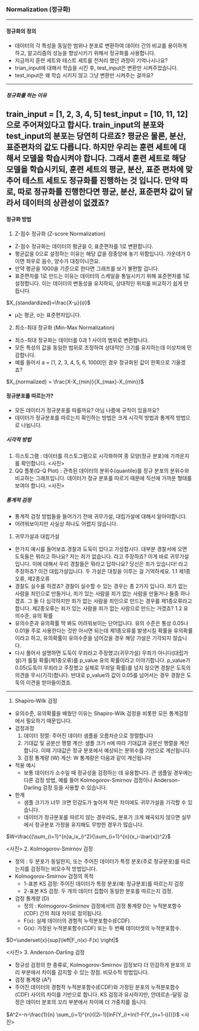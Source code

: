 ### Normalization (정규화)
---
#### 정규화의 정의
- 데이터의 각 특성을 동일한 범위나 분포로 변환하여 데이터 간의 비교를 용이하게 하고, 알고리즘의 성능을 향상시키기 위해서 정규화를 사용합니다.
- 지금까지 훈련 세트와 테스트 세트를 전처리 했던 과정이 기억나시나요?
- trian_input에 대해서 학습을 시킨 후, test_input은 변환만 시켜주었습니다.
- test_input은 왜 학습 시키지 않고 그냥 변환만 시켜주는 걸까요?
---
##### 정규화를 하는 이유
train_input = [1, 2, 3, 4, 5]
test_input = [10, 11, 12]으로 주어져있다고 합시다. train_input의 분포와 test_input의 분포는 당연히 다르죠?
평균은 물론, 분산, 표준편차의 값도 다릅니다.
하지만 우리는 훈련 세트에 대해서 모델을 학습시켜야 합니다.
그래서 훈련 세트로 해당 모델을 학습시키되, 훈련 세트의 평균, 분산, 표준 편차에 맞추어 테스트 세트도 정규화를 진행하는 것 입니다.
만약 따로, 따로 정규화를 진행한다면 평균, 분산, 표준편차 값이 달라서 데이터의 상관성이 없겠죠?
---
#### 정규화 방법
1. Z-점수 정규화 (Z-score Normalization)
- Z-점수 정규화는 데이터의 평균을 0, 표준편차를 1로 변환합니다.
- 평균값을 0으로 설정하는 이유는 해당 값을 정중앙에 놓기 위함입니다. 가운데가 0이면 좌우로 음수, 양수가 대칭이니깐요.
- 만약 평균을 1000을 기준으로 한다면 그래프를 보기 불편할 겁니다.
- 표준편차를 1로 만드는 이유는 데이터의 스케일을 통일시키기 위해 표준편차를 1로 설정합니다. 이는 데이터의 변동성을 유지하되, 상대적인 위치를 비교하기 쉽게 만듭니다.

$X_{standardized}=\frac{X-μ}{σ}$

- μ는 평균, σ는 표준편차입니다.

2. 최소-최대 정규화 (Min-Max Normalization)
- 최소-최대 정규화는 데이터를 0과 1 사이의 범위로 변환합니다.
- 모든 특성의 값을 동일한 범위로 조정하여 상대적인 크기를 유지하는데 이상치에 민감합니다.
- 예를 들어서 a = [1, 2, 3, 4, 5, 6, 1000]인 경우 정규화된 값이 한쪽으로 기울겠죠?

$X_{normalized} = \frac{X-X_{min}}{X_{max}-X_{min}}$

#### 정규분포를 따르는가?
- 모든 데이터가 정규분포를 따를까요? 아님 나름에 규칙이 있을까요?
- 데이터가 정규분포를 따르는지 확인하는 방법은 크게 시각적 방법과 통계적 방법으로 나뉩니다.
##### 시각적 방법
1. 히스토그램 : 데이터를 히스토그램으로 시각화하여 종 모양(정규 분포)에 가까운지를 확인합니다.
<사진>
2. QQ 플롯(Q-Q Plot) : 관측된 데이터의 분위수(quantile)를 정규 분포의 분위수와 비교하는 그래프입니다. 데이터가 정규 분포를 따르기 때문에 직선에 가까운 형태를 보여야 합니다.
<사진>
##### 통계적 검정
- 통계적 검정 방법들을 들어가기 전에 귀무가설, 대립가설에 대해서 알아야합니다.
- 어려워보이지만 사실상 하나도 어렵지 않습니다.
1. 귀무가설과 대립가설
- 한가지 예시를 들어보죠.경찰과 도둑이 있다고 가성합시다. 대부분 경찰서에 오면 도둑들은 뭐라고 하나요? 저는 죄가 없습니다. 라고 주장하죠? 이게 바로 귀무가설입니다. 이에 대해서 우리 경찰들은 뭐라고 답하나요? 당신은 죄가 있습니다! 라고 주장하죠? 이건 대립가설입니다. 두 가설은 대칭을 이루는 걸 기억하세요.
1.1 제1종오류, 제2종오류
- 경찰도 실수를 하겠죠? 경찰이 실수할 수 있는 경우는 총 2가지 입니다. 죄가 없는 사람을 죄인으로 만들거나, 죄가 있는 사람을 죄가 없는 사람을 만들거나 둘중 하나겠죠. 그 둘 다 심각하지만 죄가 없는 사람을 죄인으로 만드는 경우를 제1종오류라고 합니다. 제2종오류는 죄가 있는 사람을 죄가  없는 사람으로 만드는 거겠죠?
1.2 유의수준, 유의 확률
- 유의수준과 유의확률 딱 봐도 어려워보이는 단어입니다. 유의 수준은 통상 0.05나 0.01을 주로 사용한다는 것만 아시면 되는데 제1종오류를 발생시킬 확률을 유의확률이라고 하고, 유의확률이 유의수준을 넘어갔을 경우 해당 가설은 기각되지 않습니다.
- 다시 풀어서 설명하면 도둑이 무죄라고 주장했고(귀무가설) 무죄가 아니다(대립가설)가 틀릴 확률(제1종오류)를 p_value 유의 확률이라고 이야기합니다. p_value가 0.05(도둑이 무죄라고 주장했고 실제로 무죄일 확률)를 넘지 않으면 경찰은 도둑의 의견을 무시(기각)합니다. 반대로 p_value의 값이 0.05를 넘어서는 경우 경찰은 도둑의 이견을 받아들이겠죠.
---
1. Shapiro-Wilk 검정
- 유의수준, 유의확률을 배웠던 이유는 Shapiro-Wilk 검정을 비롯한 모든 통계검정에서 필요하기 때문입니다.
- 검정과정
	1. 데이터 정렬: 주어진 데이터 샘플을 오름차순으로 정렬합니다
	2. 기대값 및 공분산 행렬 계산: 샘플 크기 n에 따라 기대값과 공분산 행렬을 계산합니다. 이때 기대값은 정규 분포에서 예상되는 분위수를 기반으로 계산됩니다.
	3. 검정 통계량 (W) 계산: W 통계량은 다음과 같이 계산됩니다
- 적용 예시
    - 보통 데이터가 소수일 때 정규성을 검정하는 데 유용합니다. 큰 샘플일 경우에는 다른 검정 방법, 예를 들어 Kolmogorov-Smirnov 검정이나 Anderson-Darling 검정 등을 사용할 수 있습니다.
- 한계
    - 샘플 크기가 너무 크면 민감도가 높아져 작은 차이에도 귀무가설을 기각할 수 있습니다.
    - 데이터가 정규분포를 따르지 않는 경우라도, 분포가 크게 왜곡되지 않으면 실무에서 정규분포 가정을 유지해도 무방한 경우가 많습니다.

$W=\frac{(\sum_{i=1}^{n}a_ix_i)^2}{\sum_{i=1}^{n}(x_i-\bar{x})^2}$

<사진>
2. Kolmogorov-Smirnov 검정
- 정의 : 두 분포가 동일한지, 또는 주어진 데이터가 특정 분포(주로 정규분포)를 따르는지를 검정하는 비모수적 방법입니다.
- Kolmogorov-Smirnov 검정의 목적
    - 1-표본 KS 검정: 주어진 데이터가 특정 분포(예: 정규분포)를 따르는지 검정
    - 2-표본 KS 검정: 두 개의 데이터 집합이 동일한 분포를 따르는지 검정.
- 검정 통계량 (D)
    - 정의 : Kolmogorov-Smirnov 검정에서의 검정 통계량 D는 누적분포함수(CDF) 간의 최대 차이로 정의됩니다.
    - F(x): 실제 데이터의 경험적 누적분포함수(ECDF).
    - G(x): 가정된 누적분포함수(CDF) 또는 두 번째 데이터셋의 누적분포함수.

$D=\underset{x}{sup}\left|F_n(x)-F(x) \right|$

<사진>
3. Anderson-Darling 검정
- 정규성 검정의 한 종류로, Kolmogorov-Smirnov 검정보다 더 민감하게 분포의 꼬리 부분에서 차이를 감지할 수 있는 장점. 비모수적 방법입니다.
- 검정 통계량 (A²)
- 주어진 데이터의 경험적 누적분포함수(ECDF)와 가정된 분포의 누적분포함수(CDF) 사이의 차이를 기반으로 합니다. KS 검정과 유사하지만, 안데르손-달링 검정은 데이터 분포의 꼬리 부분에서 차이에 더 가중치를 둡니다.

$A^2=-n-\frac{1}{n} \sum_{i=1}^{n}((2i-1)[lnF(Y_i)+ln(1-F(Y_{n+1-i}))])$
<사진>
